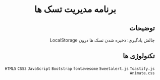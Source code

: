 
<div dir="rtl">
<p align="center">
  <h1 align="center">برنامه مدیریت تسک ها</h1>
</p>


## توضیحات

چالش یادگیری: ذخیره شدن تسک ها درون LocalStorage

## تکنولوژی ها
```HTML5``` ```CSS3``` ```JavaScript``` ```Bootstrap``` ```fontawesome``` ```Sweetalert.js``` ```Toastify.js``` ```Animate.css```


</div>
